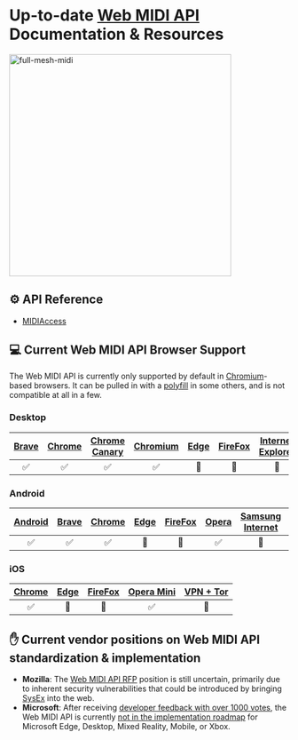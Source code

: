 # Up-to-date [Web MIDI API](https://webaudio.github.io/web-midi-api/) Documentation & Resources
<img src="https://i.imgur.com/SDCmLLc.png" alt="full-mesh-midi" width="400px" />

## ⚙️ API Reference
* [MIDIAccess](./MIDIAccess.md)

## 💻 Current Web MIDI API Browser Support
The Web MIDI API is currently only supported by default in [Chromium](https://www.chromium.org/)-based browsers. It can be pulled in with a [polyfill](http://cwilso.github.io/WebMIDIAPIShim/) in some others, and is not compatible at all in a few.

### Desktop
|[Brave](https://brave.com/)|[Chrome](https://www.google.com/chrome/)|[Chrome Canary](https://www.google.com/chrome/browser/canary.html)|[Chromium](https://www.chromium.org/)|[Edge](https://www.microsoft.com/en-us/windows/microsoft-edge)|[FireFox](https://www.mozilla.org/en-US/firefox/new/)|[Internet Explorer](https://www.microsoft.com/en-us/download/internet-explorer.aspx)|[Opera](https://www.opera.com/)|[Safari](https://www.apple.com/safari/)|[Tor](https://www.torproject.org/projects/torbrowser.html)
|:---:|:---:|:---:|:---:|:---:|:---:|:---:|:---:|:---:|:---:|
|✅|✅|✅|✅|🚫|🚫|🚫|✅|🚫|🚫|

### Android
|[Android](https://www.android.com/)|[Brave](https://brave.com/)|[Chrome](https://play.google.com/store/apps/details?id=com.android.chrome&hl=en)|[Edge](https://www.microsoft.com/en-us/windows/microsoft-edge-mobile)|[FireFox](https://www.mozilla.org/en-US/firefox/mobile/)|[Opera](https://www.opera.com/mobile/operabrowser)|[Samsung Internet](https://www.samsung.com/us/support/owners/app/samsung-internet)|[Tor](https://www.torproject.org/docs/android.html)|
|:---:|:---:|:---:|:---:|:---:|:---:|:---:|:---:|
|✅|✅|✅|🚫|🚫|✅|🚫|🚫|

### iOS
|[Chrome](https://itunes.apple.com/us/app/google-chrome/id535886823?mt=8)|[Edge](https://www.microsoft.com/en-us/windows/microsoft-edge-mobile)|[FireFox](https://itunes.apple.com/us/app/firefox-web-browser/id989804926?mt=8)|[Opera Mini](https://www.opera.com/mobile/ios)|[VPN + Tor](https://itunes.apple.com/us/app/vpn-tor-browser-private-web/id961073150?mt=8)|
|:---:|:---:|:---:|:---:|:---:|
|✅|🚫|🚫|✅|🚫|

## ✋ Current vendor positions on Web MIDI API standardization & implementation
* **Mozilla**: The [Web MIDI API RFP](https://github.com/mozilla/standards-positions/issues/58) position is still uncertain, primarily due to inherent security vulnerabilities that could be introduced by bringing [SysEx](https://en.wikipedia.org/wiki/MIDI#System_Exclusive_messages) into the web.
* **Microsoft**: After receiving [developer feedback with over 1000 votes](https://wpdev.uservoice.com/forums/257854-microsoft-edge-developer/suggestions/6508429-web-midi-api), the Web MIDI API is currently [not in the implementation roadmap](https://developer.microsoft.com/en-us/microsoft-edge/platform/status/webmidiapi/) for Microsoft Edge, Desktop, Mixed Reality, Mobile, or Xbox.
